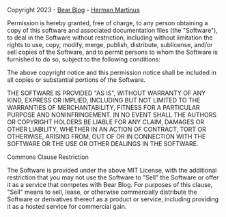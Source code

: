 Copyright 2023 - [Bear Blog](https://bearblog.dev) - [Herman Martinus](https://herman.bearblog.dev)

Permission is hereby granted, free of charge, to any person obtaining a copy of this software and associated documentation files (the "Software"), to deal in the Software without restriction, including without limitation the rights to use, copy, modify, merge, publish, distribute, sublicense, and/or sell copies of the Software, and to permit persons to whom the Software is furnished to do so, subject to the following conditions:

The above copyright notice and this permission notice shall be included in all copies or substantial portions of the Software.

THE SOFTWARE IS PROVIDED "AS IS", WITHOUT WARRANTY OF ANY KIND, EXPRESS OR IMPLIED, INCLUDING BUT NOT LIMITED TO THE WARRANTIES OF MERCHANTABILITY, FITNESS FOR A PARTICULAR PURPOSE AND NONINFRINGEMENT. IN NO EVENT SHALL THE AUTHORS OR COPYRIGHT HOLDERS BE LIABLE FOR ANY CLAIM, DAMAGES OR OTHER LIABILITY, WHETHER IN AN ACTION OF CONTRACT, TORT OR OTHERWISE, ARISING FROM, OUT OF OR IN CONNECTION WITH THE SOFTWARE OR THE USE OR OTHER DEALINGS IN THE SOFTWARE.

Commons Clause Restriction

The Software is provided under the above MIT License, with the additional restriction that you may not use the Software to "Sell" the Software or offer it as a service that competes with Bear Blog. For purposes of this clause, "Sell" means to sell, lease, or otherwise commercially distribute the Software or derivatives thereof as a product or service, including providing it as a hosted service for commercial gain.